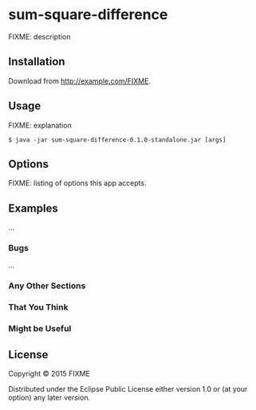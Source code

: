 # sum-square-difference

FIXME: description

## Installation

Download from http://example.com/FIXME.

## Usage

FIXME: explanation

    $ java -jar sum-square-difference-0.1.0-standalone.jar [args]

## Options

FIXME: listing of options this app accepts.

## Examples

...

### Bugs

...

### Any Other Sections
### That You Think
### Might be Useful

## License

Copyright © 2015 FIXME

Distributed under the Eclipse Public License either version 1.0 or (at
your option) any later version.
